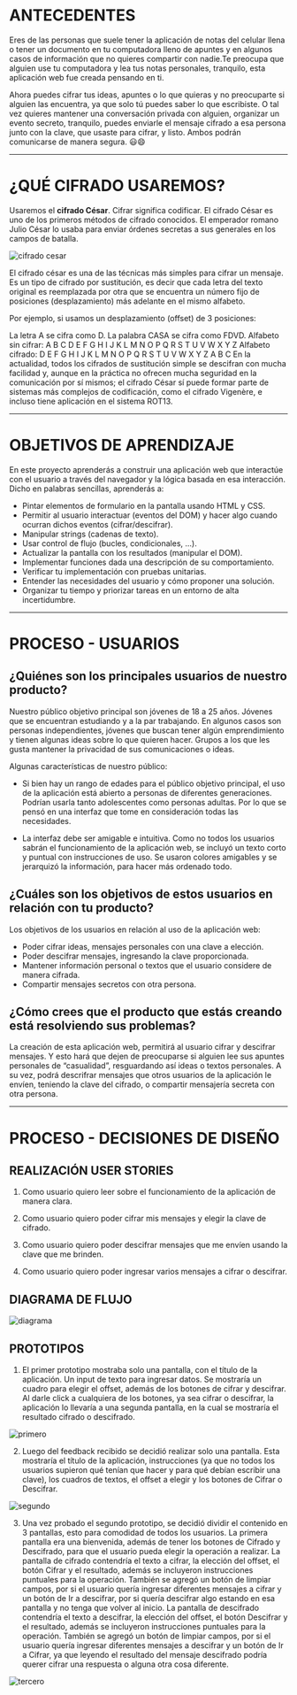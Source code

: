 # ANTECEDENTES

Eres de las personas que suele tener la aplicación de notas del celular llena o tener un documento en tu computadora lleno de apuntes y en algunos casos de información que no quieres compartir con nadie.Te preocupa que alguien use tu computadora y lea tus notas personales, tranquilo, esta aplicación web fue creada pensando en ti. 

Ahora puedes cifrar tus ideas, apuntes o lo que quieras y no preocuparte si alguien las encuentra, ya que solo tú puedes saber lo que escribiste. 
O tal vez quieres mantener una conversación privada con alguien, organizar un evento secreto, tranquilo, puedes enviarle el mensaje cifrado a esa persona junto con la clave, que usaste para cifrar, y listo. Ambos podrán comunicarse de manera segura. 😃😄

*** 

# ¿QUÉ CIFRADO USAREMOS?

Usaremos el **cifrado César**.
Cifrar significa codificar. El cifrado César es uno de los primeros métodos de cifrado conocidos. 
El emperador romano Julio César lo usaba para enviar órdenes secretas a sus generales en los campos de batalla.

![cifrado cesar](src/images/cifrado-cesar.png)

El cifrado césar es una de las técnicas más simples para cifrar un mensaje. Es un tipo de cifrado por sustitución, es decir que cada letra del texto original es reemplazada por otra que se encuentra un número fijo de posiciones (desplazamiento) más adelante en el mismo alfabeto.

Por ejemplo, si usamos un desplazamiento (offset) de 3 posiciones:

La letra A se cifra como D.
La palabra CASA se cifra como FDVD.
Alfabeto sin cifrar: A B C D E F G H I J K L M N O P Q R S T U V W X Y Z
Alfabeto cifrado: D E F G H I J K L M N O P Q R S T U V W X Y Z A B C
En la actualidad, todos los cifrados de sustitución simple se descifran con mucha facilidad y, aunque en la práctica no ofrecen mucha seguridad en la comunicación por sí mismos; el cifrado César sí puede formar parte de sistemas más complejos de codificación, como el cifrado Vigenère, e incluso tiene aplicación en el sistema ROT13.

***
# OBJETIVOS DE APRENDIZAJE

En este proyecto aprenderás a construir una aplicación web que interactúe con el usuario a través del navegador y la lógica basada en esa interacción. Dicho en palabras sencillas, aprenderás a:

* Pintar elementos de formulario en la pantalla usando HTML y CSS.
* Permitir al usuario interactuar (eventos del DOM) y hacer algo cuando ocurran dichos eventos (cifrar/descifrar).
* Manipular strings (cadenas de texto).
* Usar control de flujo (bucles, condicionales, ...).
* Actualizar la pantalla con los resultados (manipular el DOM).
* Implementar funciones dada una descripción de su comportamiento.
* Verificar tu implementación con pruebas unitarias.
* Entender las necesidades del usuario y cómo proponer una solución.
* Organizar tu tiempo y priorizar tareas en un entorno de alta incertidumbre.

***
# PROCESO - USUARIOS

## ¿Quiénes son los principales usuarios de nuestro producto?

Nuestro público objetivo principal son jóvenes de 18 a 25 años. Jóvenes que se encuentran estudiando y a la par trabajando. En algunos casos son personas independientes, jóvenes que buscan tener algún emprendimiento y tienen algunas ideas sobre lo que quieren hacer. Grupos a los que les gusta mantener la privacidad de sus comunicaciones o ideas.

Algunas características de nuestro público:

* Si bien hay un rango de edades para el público objetivo principal, el uso de la aplicación está abierto a personas de diferentes generaciones. Podrían usarla tanto adolescentes como personas adultas. Por lo que se pensó en una interfaz que tome en consideración todas las necesidades. 

* La interfaz debe ser amigable e intuitiva. Como no todos los usuarios sabrán el funcionamiento de la aplicación web, se incluyó un texto corto y puntual con instrucciones de uso. Se usaron colores amigables y se jerarquizó la información, para hacer más ordenado todo. 

## ¿Cuáles son los objetivos de estos usuarios en relación con tu producto?

Los objetivos de los usuarios en relación al uso de la aplicación web: 

* Poder cifrar ideas, mensajes personales con una clave a elección.
* Poder descifrar mensajes, ingresando la clave proporcionada. 
* Mantener información personal o textos que el usuario considere de manera cifrada.
* Compartir mensajes secretos con otra persona.

## ¿Cómo crees que el producto que estás creando está resolviendo sus problemas?

La creación de esta aplicación web, permitirá al usuario cifrar y descifrar mensajes. Y esto hará que dejen de preocuparse si alguien lee sus apuntes personales de “casualidad”, resguardando así ideas o textos personales. A su vez, podrá descrifrar mensajes que otros usuarios de la aplicación le envíen, teniendo la clave del cifrado, o compartir mensajería secreta con otra persona.

***
# PROCESO - DECISIONES DE DISEÑO

## REALIZACIÓN USER STORIES

1. Como usuario quiero leer sobre el funcionamiento de la aplicación de manera clara.

2. Como usuario quiero poder cifrar mis mensajes y elegir la clave de cifrado.

3. Como usuario quiero poder descifrar mensajes que me envíen usando la clave que me brinden.

4. Como usuario quiero poder ingresar varios mensajes a cifrar o descifrar.

## DIAGRAMA DE FLUJO

![diagrama](src/images/diagrama.JPG)

## PROTOTIPOS

1. El primer prototipo mostraba solo una pantalla, con el título de la aplicación. Un input de texto para ingresar datos. Se mostraría un cuadro para elegir el offset, además de los botones de cifrar y descifrar. Al darle click a cualquiera de los botones, ya sea cifrar o descifrar, la aplicación lo llevaría a una segunda pantalla, en la cual se mostraría el resultado cifrado o descifrado.

![primero](src/images/primero.png)

2. Luego del feedback recibido se decidió realizar solo una pantalla. Esta mostraría el título de la aplicación, instrucciones (ya que no todos los usuarios supieron qué tenían que hacer y para qué debían escribir una clave), los cuadros de textos, el offset a elegir y los botones de Cifrar o Descifrar.  

![segundo](src/images/segundo.png)

3. Una vez probado el segundo prototipo, se decidió dividir el contenido en 3 pantallas, esto para comodidad de todos los usuarios. La primera pantalla era una bienvenida, además de tener los botones de Cifrado y Descifrado, para que el usuario pueda elegir la operación a realizar. La pantalla de cifrado contendría el texto a cifrar, la elección del offset, el botón Cifrar y el resultado, además se incluyeron instrucciones puntuales para la operación. También se agregó un botón de limpiar campos, por si el usuario quería ingresar diferentes mensajes a cifrar y un botón de Ir a descifrar, por si quería descifrar algo estando en esa pantalla y no tenga que volver al inicio. La pantalla de descifrado contendría el texto a descifrar, la elección del offset, el botón Descifrar y el resultado, además se incluyeron instrucciones puntuales para la operación. También se agregó un botón de limpiar campos, por si el usuario quería ingresar diferentes mensajes a descifrar y un botón de Ir a Cifrar, ya que leyendo el resultado del mensaje descifrado podría querer cifrar una respuesta o alguna otra cosa diferente.

![tercero](src/images/tercero.png)











